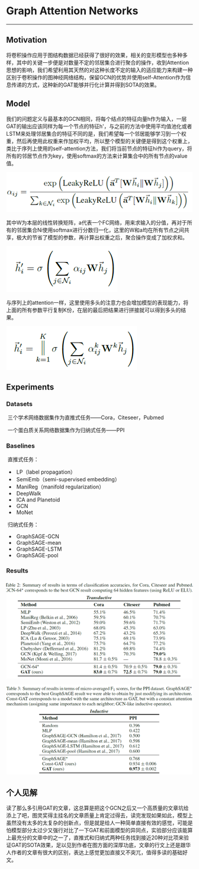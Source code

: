 # Graph Attention Networks

------

## Motivation

​	将卷积操作应用于图结构数据已经获得了很好的效果，相关的变形模型也多种多样，其中的关键一步便是对数量不定的邻居集合进行聚合的操作，收到Attention思想的影响，我们希望利用其天然的对这种长度不定的输入的适应能力来构建一种区别于卷积操作的图神经网络结构，保留GCN的优势并使用self-Attention作为信息传递的方式，这种新的GAT能够并行化计算并得到SOTA的效果。

## Model

​	我们的问题定义与最基本的GCN相同，将每个结点的特征向量h作为输入，一层GAT的输出应该同样为每一个节点的特征h'，与之前的方法中使用平均值池化或者LSTM来处理邻居集合的特征不同的是，我们希望每一个邻居能够学习到一个权重，然后再使用此权重来作加权平均，所以整个模型的关键便是得到这个权重上，类比于序列上使用的self-attention方法，我们将当前节点的特征hi作为query，将所有的邻居节点作为key，使用softmax的方法来计算集合中的所有节点的value值。

![image-20200118155825647](https://github.com/linzihan-backforward/PaperNotes/blob/master/ICLR/%5BICLR2018%5D%20Graph%20Attention%20Networks/image-20200118155825647.png?raw=true)

​	其中W为本层的线性转换矩阵，a代表一个FC网络，用来求输入的分值，再对于所有的邻居集合Ni使用softmax进行分数归一化，这里的W和a均在所有节点之间共享，极大的节省了模型的参数，再计算出权重之后，聚合操作变成了加权求和。

![image-20200118160752198](https://github.com/linzihan-backforward/PaperNotes/blob/master/ICLR/%5BICLR2018%5D%20Graph%20Attention%20Networks/image-20200118160752198.png?raw=true)

​	与序列上的attention一样，这里使用多头的注意力也会增加模型的表现能力，将上面的所有参数平行复制K份，在层的最后把结果进行拼接就可以得到多头的结果。

![image-20200118160946205](https://github.com/linzihan-backforward/PaperNotes/blob/master/ICLR/%5BICLR2018%5D%20Graph%20Attention%20Networks/image-20200118160946205.png?raw=true)

## Experiments

### Datasets

​	三个学术网络数据集作为直推式任务——Cora，Citeseer，Pubmed

​	一个蛋白质关系网络数据集作为归纳式任务——PPI

### Baselines

​	直推式任务：

- ​	LP（label propagation）
- ​    SemiEmb（semi-supervised embedding）
- ​    ManiReg（manifold regularization）
- ​    DeepWalk
- ​    ICA and Planetoid
- ​    GCN
- ​    MoNet

​	归纳式任务：

- ​	GraphSAGE-GCN
- ​    GraphSAGE-mean
- ​    GraphSAGE-LSTM
- ​    GraphSAGE-pool

### Results

![image-20200119112730505](https://github.com/linzihan-backforward/PaperNotes/blob/master/ICLR/%5BICLR2018%5D%20Graph%20Attention%20Networks/image-20200119112730505.png?raw=true)

![image-20200119112750332](https://github.com/linzihan-backforward/PaperNotes/blob/master/ICLR/%5BICLR2018%5D%20Graph%20Attention%20Networks/image-20200119112750332.png?raw=true)

## 个人见解

​	读了那么多引用GAT的文章，这总算是把这个GCN之后又一个高质量的文章坑给添上了吧，图灵奖得主挂名的文章质量上肯定过得去，读完发现如果如此，模型上虽然没有太多的太复杂的创新点，但是就是给人一种简单直接有效的感觉，可能是怕模型部分太过少又强行对比了一下GAT和前面模型的异同点，实验部分应该能算上最充分的文章中的之一了，直推式和归纳式两种任务找到接近20种对比项来验证GAT的SOTA效果，足以见到作者在图方面的深厚功底，文章的行文上还是跟华人作者的文章有很大的区别，表达上感觉更加直接又不突兀，值得多读的基础好文。
